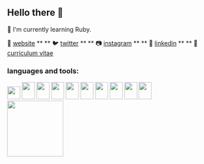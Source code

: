 ## Hello there  👋

🧠 I'm currently learning Ruby.

🏡 [website][website] **  ** 
🐦 [twitter][twitter] **  ** 
📷 [instagram][instagram] **  ** 
👔 [linkedin][linkedin] **  **
📝 [curriculum vitae][curriculum vitae]

[website]: https://edulongen.github.io/Elc/
[twitter]: https://twitter.com/dulongen
[instagram]: https://instagram.com/duhcorrea
[linkedin]: https://linkedin.com/in/eduardolongencorrêa
[curriculum vitae]: https://read.cv/eduardolongen

### languages and tools:
<div style = display flex; margin-bottom=10px; >
<code><img height="30" src="https://cdn.jsdelivr.net/gh/devicons/devicon/icons/html5/html5-original.svg"></code>
<code><img loading="lazy" src="https://cdn.jsdelivr.net/gh/devicons/devicon/icons/css3/css3-original.svg" width="30" height="40"/></code>
<code><img loading="lazy" src="https://cdn.jsdelivr.net/gh/devicons/devicon@latest/icons/ruby/ruby-original.svg" width="30" height="40"/></code>
<code><img loading="lazy" src="https://cdn.jsdelivr.net/gh/devicons/devicon@latest/icons/rails/rails-original-wordmark.svg" width="30" height="40"/></code>
<code><img loading="lazy" src="https://cdn.jsdelivr.net/gh/devicons/devicon/icons/java/java-original.svg" width="30" height="40"/></code>
<code><img loading="lazy" src="https://cdn.jsdelivr.net/gh/devicons/devicon/icons/javascript/javascript-original.svg" width="30" height="40"/></code>
<code><img loading="lazy" src="https://cdn.jsdelivr.net/gh/devicons/devicon/icons/c/c-original.svg" width="30" height="40"/></code>
<code><img loading="lazy" src="https://cdn.jsdelivr.net/gh/devicons/devicon/icons/mysql/mysql-original.svg" width="30" height="40"/></code>
<code><img loading="lazy" src="https://cdn.jsdelivr.net/gh/devicons/devicon/icons/vscode/vscode-original.svg" width="30" height="40"/></code>
<code><img loading="lazy" src="https://cdn.jsdelivr.net/gh/devicons/devicon/icons/figma/figma-original.svg" width="30" height="40"/></code>

<div>
<a href="https://github.com/EduLongen">
<img loading="lazy" height="130em" src="https://github-readme-stats.vercel.app/api/top-langs/?username=EduLongen&layout=compact&langs_count=7&theme=dracula"/>
</div>
